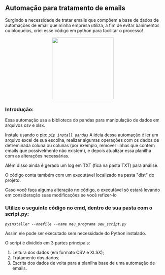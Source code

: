 ## Automação para tratamento de emails
Surgindo a necessidade de tratar emails que compõem a base de dados de automações de email que minha empresa utiliza, a fim de evitar banimentos ou bloqueios, criei esse código em python para facilitar o processo!

<p align="center">
  <img src="https://www.pngkit.com/png/full/940-9408119_explonksions-distorted-thinking-emoji-png.png" width="200"/>
</p>

### Introdução:
Essa automação usa a biblioteca do pandas para manipulação de dados em arquivos csv e xlsx.

Instale usando  o pip: *`pip install pandas`*
A ideia dessa automação é ler um arquivo excel de sua escolha, realizar algumas operações com os dados de detreminada coluna ou colunas (por exemplo, remover linhas que contém emails que possivelmente não existem), e depois atualizar essa planilha com as alterações necessárias.

Além disso ainda é gerado um log em TXT (fica na pasta TXT) para análise.

O código conta também com um executável localizado na pasta "dist" do projeto.

Caso você faça alguma alteração no código, o executável só estará levando em consideração suas modificações se você refizer-lo

### Utilize o seguinte código no cmd, dentro de sua pasta com o script.py:

*`pyinstaller --onefile --name meu_programa seu_script.py`*

Assim ele pode ser executado sem necessidade do Python instalado.

O script é dividido em 3 partes principais:

1) Leitura dos dados (em formato CSV e XLSX);
2) Tratamento dos dados;
3) Escrita dos dados de volta para a planilha base de uma automação de emails.
